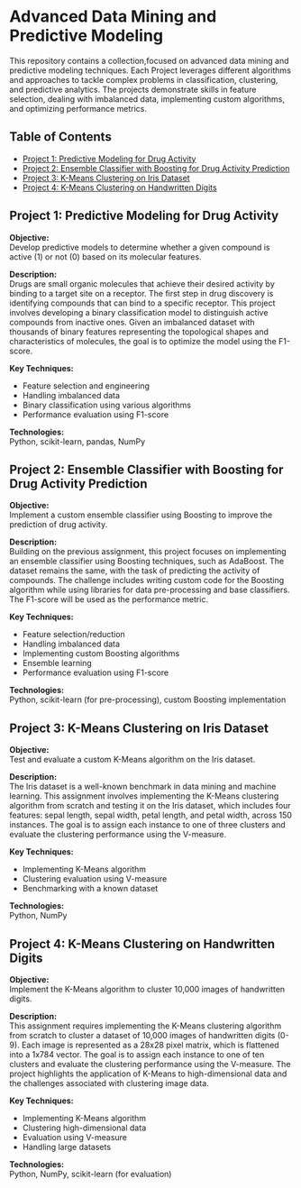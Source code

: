 # Advanced Data Mining and Predictive Modeling

This repository contains a collection,focused on advanced data mining and predictive modeling techniques. Each Project leverages different algorithms and approaches to tackle complex problems in classification, clustering, and predictive analytics. The projects demonstrate skills in feature selection, dealing with imbalanced data, implementing custom algorithms, and optimizing performance metrics.

## Table of Contents
- [Project 1: Predictive Modeling for Drug Activity](#project-1-predictive-modeling-for-drug-activity)
- [Project 2: Ensemble Classifier with Boosting for Drug Activity Prediction](#project-2-ensemble-classifier-with-boosting-for-drug-activity-prediction)
- [Project 3: K-Means Clustering on Iris Dataset](#project-3-k-means-clustering-on-iris-dataset)
- [Project 4: K-Means Clustering on Handwritten Digits](#project-4-k-means-clustering-on-handwritten-digits)

## Project 1: Predictive Modeling for Drug Activity

**Objective:**  
Develop predictive models to determine whether a given compound is active (1) or not (0) based on its molecular features.

**Description:**  
Drugs are small organic molecules that achieve their desired activity by binding to a target site on a receptor. The first step in drug discovery is identifying compounds that can bind to a specific receptor. This project involves developing a binary classification model to distinguish active compounds from inactive ones. Given an imbalanced dataset with thousands of binary features representing the topological shapes and characteristics of molecules, the goal is to optimize the model using the F1-score.

**Key Techniques:**
- Feature selection and engineering
- Handling imbalanced data
- Binary classification using various algorithms
- Performance evaluation using F1-score

**Technologies:**  
Python, scikit-learn, pandas, NumPy

## Project 2: Ensemble Classifier with Boosting for Drug Activity Prediction

**Objective:**  
Implement a custom ensemble classifier using Boosting to improve the prediction of drug activity.

**Description:**  
Building on the previous assignment, this project focuses on implementing an ensemble classifier using Boosting techniques, such as AdaBoost. The dataset remains the same, with the task of predicting the activity of compounds. The challenge includes writing custom code for the Boosting algorithm while using libraries for data pre-processing and base classifiers. The F1-score will be used as the performance metric.

**Key Techniques:**
- Feature selection/reduction
- Handling imbalanced data
- Implementing custom Boosting algorithms
- Ensemble learning
- Performance evaluation using F1-score

**Technologies:**  
Python, scikit-learn (for pre-processing), custom Boosting implementation

## Project 3: K-Means Clustering on Iris Dataset

**Objective:**  
Test and evaluate a custom K-Means algorithm on the Iris dataset.

**Description:**  
The Iris dataset is a well-known benchmark in data mining and machine learning. This assignment involves implementing the K-Means clustering algorithm from scratch and testing it on the Iris dataset, which includes four features: sepal length, sepal width, petal length, and petal width, across 150 instances. The goal is to assign each instance to one of three clusters and evaluate the clustering performance using the V-measure.

**Key Techniques:**
- Implementing K-Means algorithm
- Clustering evaluation using V-measure
- Benchmarking with a known dataset

**Technologies:**  
Python, NumPy

## Project 4: K-Means Clustering on Handwritten Digits

**Objective:**  
Implement the K-Means algorithm to cluster 10,000 images of handwritten digits.

**Description:**  
This assignment requires implementing the K-Means clustering algorithm from scratch to cluster a dataset of 10,000 images of handwritten digits (0-9). Each image is represented as a 28x28 pixel matrix, which is flattened into a 1x784 vector. The goal is to assign each instance to one of ten clusters and evaluate the clustering performance using the V-measure. The project highlights the application of K-Means to high-dimensional data and the challenges associated with clustering image data.

**Key Techniques:**
- Implementing K-Means algorithm
- Clustering high-dimensional data
- Evaluation using V-measure
- Handling large datasets

**Technologies:**  
Python, NumPy, scikit-learn (for evaluation)


